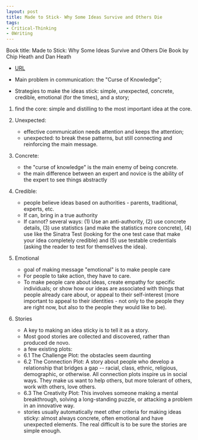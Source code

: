 ```yaml
---
layout: post
title: Made to Stick- Why Some Ideas Survive and Others Die
tags:
- Critical-Thinking
- 0Writing
---
```



Book title: Made to Stick: Why Some Ideas Survive and Others Die
Book by Chip Heath and Dan Heath

- [URL](https://www.amazon.com/Made-Stick-Ideas-Survive-Others-ebook/dp/B000N2HCKQ)

- Main problem in communication: the "Curse of Knowledge"; 

- Strategies to make the ideas stick:  simple, unexpected, concrete, credible, emotional (for the times), and a story; 

1. find the core: simple and distilling to the most important idea at the core.

2. Unexpected: 
   + effective communication needs attention and keeps the attention; 
   + unexpected: to break these patterns, but still connecting and reinforcing the main message.

3. Concrete: 
   + the "curse of knowledge" is the main enemy of being concrete. 
   + the main difference between an expert and novice is the ability of the expert to see things abstractly

4. Credible: 
	+ people believe ideas based on authorities -  parents, traditional, experts, etc. 
	+ If can, bring in a true authority 
	+ If cannot? several ways: (1) Use an anti-authority, (2) use concrete details, (3) use statistics (and make the statistics more concrete), (4) use like the Sinatra Test (looking for the one test case that make your idea completely credible) and (5) use testable credentials (asking the reader to test for themselves the idea). 

5. Emotional
   + goal of making message "emotional" is to make people care
   + For people to take action, they have to care.
   + To make people care about ideas, create empathy for specific individuals; or show how our ideas are associated with things that people already care about, or  appeal to their self-interest (more important to appeal to their identities - not only to the people they are right now, but also to the people they would like to be).

6. Stories
   + A key to making an idea sticky is to tell it as a story. 
   + Most good stories are collected and discovered, rather than produced de novo. 
   + a few existing plots: 
   + 6.1 The Challenge Plot:  the obstacles seem daunting 
   + 6.2 The Connection Plot: A story about people who develop a relationship that bridges a gap -- racial, class, ethnic, religious, demographic, or otherwise. All connection plots inspire us in social ways. They make us want to help others, but more tolerant of others, work with others, love others.
   + 6.3 The Creativity Plot: This involves someone making a mental breakthrough, solving a long-standing puzzle, or attacking a problem in an innovative way.
   + stories usually automatically meet other criteria for making ideas sticky:  almost always concrete,  often emotional and have unexpected elements. The real difficult is to be sure the stories are simple enough.

